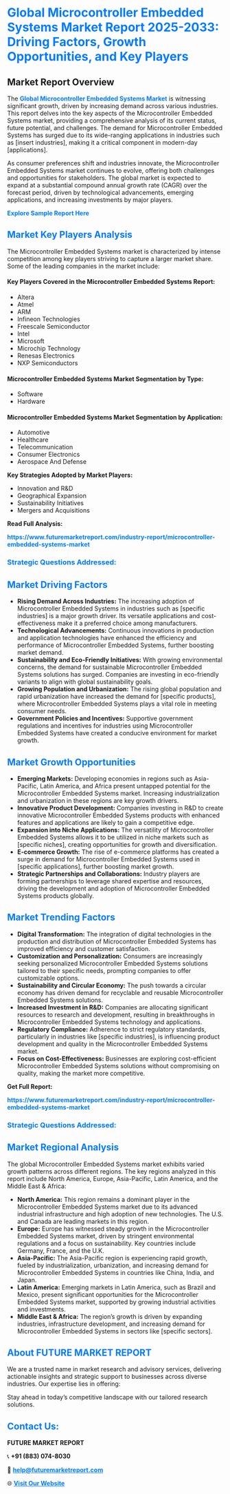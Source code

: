 <h1 style="color: #007BFF;">Global Microcontroller Embedded Systems Market Report 2025-2033: Driving Factors, Growth Opportunities, and Key Players</h1>

<section id="overview">
<h2>Market Report Overview</h2>
<p>The <a href="https://www.futuremarketreport.com/industry-report/microcontroller-embedded-systems-market" style="color: #007BFF; text-decoration: none;"><strong>Global Microcontroller Embedded Systems Market</strong></a> is witnessing significant growth, driven by increasing demand across various industries. This report delves into the key aspects of the Microcontroller Embedded Systems market, providing a comprehensive analysis of its current status, future potential, and challenges. The demand for Microcontroller Embedded Systems has surged due to its wide-ranging applications in industries such as [insert industries], making it a critical component in modern-day [applications].</p>
<p>As consumer preferences shift and industries innovate, the Microcontroller Embedded Systems market continues to evolve, offering both challenges and opportunities for stakeholders. The global market is expected to expand at a substantial compound annual growth rate (CAGR) over the forecast period, driven by technological advancements, emerging applications, and increasing investments by major players.</p>
</section>

<section id="overview">
<p><a href="https://www.futuremarketreport.com/request-sample/reportId=63655" style="color: #007BFF; text-decoration: none;"><strong>Explore Sample Report Here</strong></a></p>
</section>

<section id="key-players">
<h2 style="color: #007BFF;">Market Key Players Analysis</h2>
<p>The Microcontroller Embedded Systems market is characterized by intense competition among key players striving to capture a larger market share. Some of the leading companies in the market include:</p>
<h4>Key Players Covered in the Microcontroller Embedded Systems Report:</h4>
<ul><li>Altera</li><li>Atmel</li><li>ARM</li><li>Infineon Technologies</li><li>Freescale Semiconductor</li><li>Intel</li><li>Microsoft</li><li>Microchip Technology</li><li>Renesas Electronics</li><li>NXP Semiconductors</li></ul>
<h4>Microcontroller Embedded Systems Market Segmentation by Type:</h4>
<ul><li>Software</li><li>Hardware</li></ul>

<h4>Microcontroller Embedded Systems Market Segmentation by Application:</h4>
<ul><li>Automotive</li><li>Healthcare</li><li>Telecommunication</li><li>Consumer Electronics</li><li>Aerospace And Defense</li></ul>
<p><strong>Key Strategies Adopted by Market Players:</strong></p>
<ul>
<li>Innovation and R&D</li>
<li>Geographical Expansion</li>
<li>Sustainability Initiatives</li>
<li>Mergers and Acquisitions</li>
</ul>
</section>

<section>
<p><strong>Read Full Analysis: </strong></p><a href="https://www.futuremarketreport.com/industry-report/microcontroller-embedded-systems-market" style="color: #007BFF; text-decoration: none;"><strong>https://www.futuremarketreport.com/industry-report/microcontroller-embedded-systems-market</strong></a>
<h3 style="color: #007BFF;">Strategic Questions Addressed:</h3>
</section>

<section id="driving-factors">
<h2 style="color: #007BFF;">Market Driving Factors</h2>
<ul>
<li><strong>Rising Demand Across Industries:</strong> The increasing adoption of Microcontroller Embedded Systems in industries such as [specific industries] is a major growth driver. Its versatile applications and cost-effectiveness make it a preferred choice among manufacturers.</li>
<li><strong>Technological Advancements:</strong> Continuous innovations in production and application technologies have enhanced the efficiency and performance of Microcontroller Embedded Systems, further boosting market demand.</li>
<li><strong>Sustainability and Eco-Friendly Initiatives:</strong> With growing environmental concerns, the demand for sustainable Microcontroller Embedded Systems solutions has surged. Companies are investing in eco-friendly variants to align with global sustainability goals.</li>
<li><strong>Growing Population and Urbanization:</strong> The rising global population and rapid urbanization have increased the demand for [specific products], where Microcontroller Embedded Systems plays a vital role in meeting consumer needs.</li>
<li><strong>Government Policies and Incentives:</strong> Supportive government regulations and incentives for industries using Microcontroller Embedded Systems have created a conducive environment for market growth.</li>
</ul>
</section>

<section id="growth-opportunities">
<h2 style="color: #007BFF;">Market Growth Opportunities</h2>
<ul>
<li><strong>Emerging Markets:</strong> Developing economies in regions such as Asia-Pacific, Latin America, and Africa present untapped potential for the Microcontroller Embedded Systems market. Increasing industrialization and urbanization in these regions are key growth drivers.</li>
<li><strong>Innovative Product Development:</strong> Companies investing in R&D to create innovative Microcontroller Embedded Systems products with enhanced features and applications are likely to gain a competitive edge.</li>
<li><strong>Expansion into Niche Applications:</strong> The versatility of Microcontroller Embedded Systems allows it to be utilized in niche markets such as [specific niches], creating opportunities for growth and diversification.</li>
<li><strong>E-commerce Growth:</strong> The rise of e-commerce platforms has created a surge in demand for Microcontroller Embedded Systems used in [specific applications], further boosting market growth.</li>
<li><strong>Strategic Partnerships and Collaborations:</strong> Industry players are forming partnerships to leverage shared expertise and resources, driving the development and adoption of Microcontroller Embedded Systems products globally.</li>
</ul>
</section>

<section id="trending-factors">
<h2 style="color: #007BFF;">Market Trending Factors</h2>
<ul>
<li><strong>Digital Transformation:</strong> The integration of digital technologies in the production and distribution of Microcontroller Embedded Systems has improved efficiency and customer satisfaction.</li>
<li><strong>Customization and Personalization:</strong> Consumers are increasingly seeking personalized Microcontroller Embedded Systems solutions tailored to their specific needs, prompting companies to offer customizable options.</li>
<li><strong>Sustainability and Circular Economy:</strong> The push towards a circular economy has driven demand for recyclable and reusable Microcontroller Embedded Systems solutions.</li>
<li><strong>Increased Investment in R&D:</strong> Companies are allocating significant resources to research and development, resulting in breakthroughs in Microcontroller Embedded Systems technology and applications.</li>
<li><strong>Regulatory Compliance:</strong> Adherence to strict regulatory standards, particularly in industries like [specific industries], is influencing product development and quality in the Microcontroller Embedded Systems market.</li>
<li><strong>Focus on Cost-Effectiveness:</strong> Businesses are exploring cost-efficient Microcontroller Embedded Systems solutions without compromising on quality, making the market more competitive.</li>
</ul>
</section>

<section>
<p><strong>Get Full Report: </strong></p><a href="https://www.futuremarketreport.com/industry-report/microcontroller-embedded-systems-market" style="color: #007BFF; text-decoration: none;"><strong>https://www.futuremarketreport.com/industry-report/microcontroller-embedded-systems-market</strong></a>
<h3 style="color: #007BFF;">Strategic Questions Addressed:</h3>
</section>


<section id="regional-analysis">
<h2 style="color: #007BFF;">Market Regional Analysis</h2>
<p>The global Microcontroller Embedded Systems market exhibits varied growth patterns across different regions. The key regions analyzed in this report include North America, Europe, Asia-Pacific, Latin America, and the Middle East & Africa:</p>
<ul>
<li><strong>North America:</strong> This region remains a dominant player in the Microcontroller Embedded Systems market due to its advanced industrial infrastructure and high adoption of new technologies. The U.S. and Canada are leading markets in this region.</li>
<li><strong>Europe:</strong> Europe has witnessed steady growth in the Microcontroller Embedded Systems market, driven by stringent environmental regulations and a focus on sustainability. Key countries include Germany, France, and the U.K.</li>
<li><strong>Asia-Pacific:</strong> The Asia-Pacific region is experiencing rapid growth, fueled by industrialization, urbanization, and increasing demand for Microcontroller Embedded Systems in countries like China, India, and Japan.</li>
<li><strong>Latin America:</strong> Emerging markets in Latin America, such as Brazil and Mexico, present significant opportunities for the Microcontroller Embedded Systems market, supported by growing industrial activities and investments.</li>
<li><strong>Middle East & Africa:</strong> The region’s growth is driven by expanding industries, infrastructure development, and increasing demand for Microcontroller Embedded Systems in sectors like [specific sectors].</li>
</ul>
</section>

<footer>
<h2 style="color: #007BFF;">About FUTURE MARKET REPORT</h2>
<p>We are a trusted name in market research and advisory services, delivering actionable insights and strategic support to businesses across diverse industries. Our expertise lies in offering:</p>

<p>Stay ahead in today’s competitive landscape with our tailored research solutions.</p>

<h2 style="color: #007BFF;">Contact Us:</h2>
<p><strong>FUTURE MARKET REPORT</strong></p>
<p>📞 <strong>+91 (883) 074-8030</strong></p>
<p>📧 <strong><a href="mailto:help@futuremarketreport.com" style="color: #007BFF;">help@futuremarketreport.com</a></strong></p>
<p>🌐 <strong><a href="https://www.futuremarketreport.com/" style="color: #007BFF;">Visit Our Website</a></strong></p>
</footer>